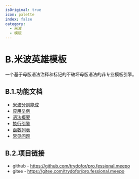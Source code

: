 ```yaml
---
isOriginal: true
icon: palette
index: false
category:
  - 米波
  - 模板
---
```


# B.米波英雄模板

一个基于母版语法注释和标记的不破坏母版语法的非专业模板引擎。

## B.1.功能文档

* [米波分则能成](./b1.meepo.md)
* [应用举例](./b2.example.md)
* [语法概要](./b3.syntax.md)
* [执行引擎](./b4.engine.md)
* [函数列表](./b5.function.md)
* [常见问题](./b6.question.md)

## B.2.项目链接

* github - <https://github.com/trydofor/pro.fessional.meepo>
* gitee - <https://gitee.com/trydofor/pro.fessional.meepo>
